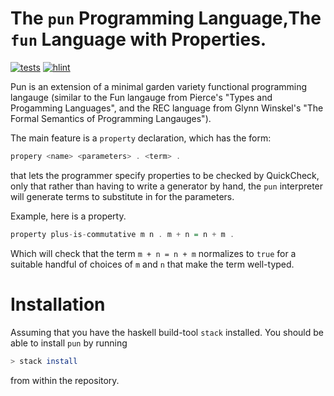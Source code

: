 # The `pun` Programming Language,The `fun` Language with Properties.

[![tests](https://github.com/jtkristensen/pun-lang/actions/workflows/main-test.yaml/badge.svg)](https://github.com/jtkristensen/pun-lang/actions/workflows/main-test.yaml)
[![hlint](https://github.com/jtkristensen/pun-lang/actions/workflows/main-hlint.yaml/badge.svg)](https://github.com/jtkristensen/pun-lang/actions/workflows/main-hlint.yaml)

Pun is an extension of a minimal garden variety functional programming
langauge (similar to the Fun langauge from Pierce's "Types and Progamming
Languages", and the REC language from Glynn Winskel's "The Formal Semantics
of Programming Langauges").

The main feature is a `property` declaration, which has the form:

```haskell
propery <name> <parameters> . <term> .
```

that lets the programmer specify properties to be checked by QuickCheck,
only that rather than having to write a generator by hand, the `pun`
interpreter will generate terms to substitute in for the parameters.

Example, here is a property.

```haskell
property plus-is-commutative m n . m + n = n + m .
```

Which will check that the term `m + n = n + m` normalizes to `true` for a
suitable handful of choices of `m` and `n` that make the term well-typed.

# Installation

Assuming that you have the haskell build-tool `stack` installed.
You should be able to install `pun` by running

```bash
> stack install
```

from within the repository.
